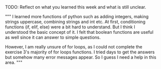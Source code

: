 TODO: Reflect on what you learned this week and what is still unclear.

""" I learned more functions of python such as adding integers, making strings uppercase, combining strings and int etc. At first, conditioning functions (if, elif, else) were a bit hard to understand. But I think I understood the basic concept of it. I felt that boolean functions are useful as well since it can answer to simple questions.  

However, I am really unsure of for loops, as I could not complete the exercise 3's majority of for loops functions. I tried days to get the answers but somehow many error messages appear. So I guess I need a help in this area. """

